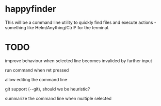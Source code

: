 # happyfinder

This will be a command line utility to quickly find files and execute actions - something like Helm/Anything/CtrlP for the terminal.

# TODO
improve behaviour when selected line becomes invalided by further input

run command when ret pressed

allow editing the command line

git support (--git), should we be heuristic?

summarize the command line when multiple selected

